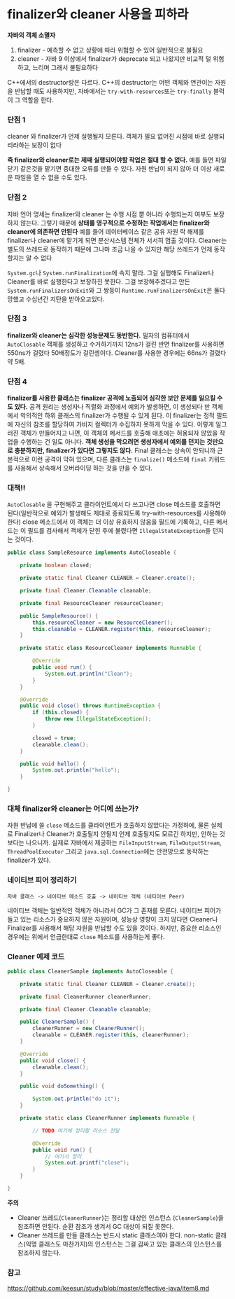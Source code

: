# finalizer와 cleaner 사용을 피하라

**자바의 객체 소멸자**

1. finalizer - 예측할 수 없고 상황에 따라 위험할 수 있어 일반적으로 불필요
2. cleaner - 자바 9 이상에서 finalizer가 deprecate 되고 나왔지만 비교적 덜 위험하고, 느리며 그래서 불필요하다

C++에서의 destructor랑은 다르다. C++의 destructor는 어떤 객체와 연관이는 자원을 반납할 때도 사용하지만, 자바에서는 `try-with-resources`또는 `try-finally` 블럭이 그 역할을 한다.



### 단점 1

cleaner 와 finalizer가 언제 실행될지 모른다. 객체가 필요 없어진 시점에 바로 실행되리라하는 보장이 없다

**즉 finalizer와 cleaner로는 제때 실행되어야할 작업은 절대 할 수 없다.** 예를 들면 파일 닫기 같은것을 맡기면 중대한 오류를 만들 수 있다. 자원 반납이 되지 않아 더 이상 새로운 파일을 열 수 없을 수도 있다.

### 단점 2

자바 언어 명세는 finalizer와 cleaner 는 수행 시점 뿐 아니라 수행되는지 여부도 보장하지 않는다. 그렇기 때문에 **상태를 영구적으로 수정하는 작업에서는 finalizer와 cleaner에 의존하면 안된다** 예를 들어 데이터베이스 같은 공유 자원 락 해제를 finalizer나 cleaner에 맡기게 되면 분산시스템 전체가 서서히 멈출 것이다. Cleaner는 별도의 쓰레드로 동작하기 때문에 그나마 조금 나을 수 있지만 해당 쓰레드가 언제 동작할지는 알 수 없다

`System.gc`나 `System.runFinalization`에 속지 말라. 그걸 실행해도 Finalizer나 Cleaner를 바로 실행한다고 보장하진 못한다. 그걸 보장해주겠다고 만든 `System.runFinalizersOnExit`와 그 쌍둥이 `Runtime.runFinalizersOnExit`은 둘다 망했고 수십년간 지탄을 받아오고있다.

### 단점 3

**finalizer와 cleaner는 심각한 성능문제도 동반한다.** 필자의 컴퓨터에서 `AutoClosable` 객체를 생성하고 수거하기까지 12ns가 걸린 반면 finalizer를 사용하면 550ns가 걸렸다 50배정도가 걸린셈이다. Cleaner를 사용한 경우에는 66ns가 걸렸다 약 5배.

### 단점 4

**finalizer를 사용한 클래스는 finalizer 공격에 노출되어 심각한 보안 문제를 일으킬 수도 있다.** 공격 원리는 생성자나 직렬화 과정에서 예외가 발생하면, 이 생성되다 만 객체에서 악의적인 하위 클래스의 finalizer가 수행될 수 있게 된다. 이 finalizer는 정적 필드에 자신의 참조를 할당하여 가비지 컬렉터가 수집하지 못하게 막을 수 있다. 이렇게 일그러진 객체가 만들어지고 나면, 이 객체의 메서드를 호출해 애초에는 허용되자 않았을 작업을 수행하는 건 일도 아니다. **객체 생성을 막으려면 생성자에서 예외를 던지는 것만으로 충분하지만, finalizer가 있다면 그렇지도 않다.** Final 클래스는 상속이 안되니까 근본적으로 이런 공격이 막혀 있으며, 다른 클래스는 `finalize()` 메소드에 `final` 키워드를 사용해서 상속해서 오버라이딩 하는 것을 만을 수 있다.

### 대책!!

`AutoClosable` 을 구현해주고 클라이언트에서 다 쓰고나면 close 메소드를 호출하면 된다(일반적으로 예외가 발생해도 제대로 종료되도록  try-with-resources를 사용해야 한다) close 메소드에서 이 객체는 더 이상 유효하지 않음을 필드에 기록하고, 다른 메서드는 이 필드를 검사해서 객체가 닫힌 후에 불렸다면 `IllegalStateException`을 던지는 것이다.

```java
public class SampleResource implements AutoCloseable {

    private boolean closed;

    private static final Cleaner CLEANER = Cleaner.create();

    private final Cleaner.Cleanable cleanable;

    private final ResourceCleaner resourceCleaner;

    public SampleResource() {
        this.resourceCleaner = new ResourceCleaner();
        this.cleanable = CLEANER.register(this, resourceCleaner);
    }

    private static class ResourceCleaner implements Runnable {

        @Override
        public void run() {
            System.out.println("Clean");
        }
    }

    @Override
    public void close() throws RuntimeException {
        if (this.closed) {
            throw new IllegalStateException();
        }

        closed = true;
        cleanable.clean();
    }

    public void hello() {
        System.out.println("hello");
    }

}
```



### 대체 finalizer와 cleaner는 어디에 쓰는가?

자원 반납에 쓸 `close` 메소드를 클라이언트가 호출하지 않았다는 가정하에, 물론 실제로 Finalizer나 Cleaner가 호출될지 안될지 언제 호출될지도 모르긴 하지만, 안하는 것 보다는 나으니까. 실제로 자바에서 제공하는 `FileInputStream`, `FileOutputStream`, `ThreadPoolExecutor` 그리고 `java.sql.Connection`에는 안전망으로 동작하는 finalizer가 있다.

### 네이티브 피어 정리하기

```
자바 클래스 -> 네이티브 메소드 호출 -> 네이티브 객체 (네티이브 Peer)
```

네이티브 객체는 일반적인 객체가 아니라서 GC가 그 존재를 모른다. 네이티브 피어가 들고 있는 리소스가 중요하지 않은 자원이며, 성능상 영향이 크지 않다면 Cleaner나 Finalizer를 사용해서 해당 자원을 반납할 수도 있을 것이다. 하지만, 중요한 리소스인 경우에는 위에서 언급한대로 `close` 메소드를 사용하는게 좋다.

### Cleaner 예제 코드

```java
public class CleanerSample implements AutoCloseable {

    private static final Cleaner CLEANER = Cleaner.create();

    private final CleanerRunner cleanerRunner;

    private final Cleaner.Cleanable cleanable;

    public CleanerSample() {
        cleanerRunner = new CleanerRunner();
        cleanable = CLEANER.register(this, cleanerRunner);
    }

    @Override
    public void close() {
        cleanable.clean();
    }

    public void doSomething() {

        System.out.println("do it");
    }

    private static class CleanerRunner implements Runnable {

        // TODO 여기에 정리할 리소스 전달

        @Override
        public void run() {
            // 여기서 정리
            System.out.printf("close");
        }
    }

}
```

**주의**

- Cleaner 쓰레드(`CleanerRunner`)는 정리할 대상인 인스턴스 (`CleanerSample`)을 참조하면 안된다. 순환 참조가 생겨서 GC 대상이 되질 못한다.
- Cleaner 쓰레드를 만들 클래스는 반드시 static 클래스여야 한다. non-static 클래스(익명 클래스도 마찬가지)의 인스턴스는 그걸 감싸고 있는 클래스의 인스턴스를 잠조하지 않는다.



### 참고

https://github.com/keesun/study/blob/master/effective-java/item8.md